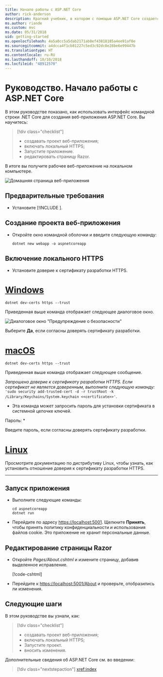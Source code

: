 ```yaml
---
title: Начало работы с ASP.NET Core
author: rick-anderson
description: Краткий учебник, в котором с помощью ASP.NET Core создается и запускается простое приложение Hello World.
ms.author: riande
ms.custom: mvc
ms.date: 05/31/2018
uid: getting-started
ms.openlocfilehash: 4a5a0cc5a5dab2171ab8ef43818185a4ee91af0e
ms.sourcegitcommit: a4dcca4f1cb81227c5ed3c92dc0e28be6e99447b
ms.translationtype: HT
ms.contentlocale: ru-RU
ms.lasthandoff: 10/10/2018
ms.locfileid: "48912570"
---
```

# <a name="tutorial-get-started-with-aspnet-core"></a>Руководство. Начало работы с ASP.NET Core

В этом руководстве показано, как использовать интерфейс командной строки .NET Core для создания веб-приложения ASP.NET Core. Вы научитесь:

> [!div class="checklist"]
> * создавать проект веб-приложения;
> * включать локальный HTTPS;
> * Запустите приложение.
> * редактировать страницу Razor.

В итоге вы получите рабочее веб-приложение на локальном компьютере.

![Домашняя страница веб-приложения](_static/home-page.png)


## <a name="prerequisites"></a>Предварительные требования

* Установите [!INCLUDE [](~/includes/2.1-SDK.md)].

## <a name="create-a-web-app-project"></a>Создание проекта веб-приложения

* Откройте окно командной оболочки и введите следующую команду:

   ```console
   dotnet new webapp -o aspnetcoreapp
   ```

## <a name="enable-local-https"></a>Включение локального HTTPS

* Установите доверие к сертификату разработки HTTPS.

# <a name="windowstabwindows"></a>[Windows](#tab/windows)

  ```console
  dotnet dev-certs https --trust
  ```

  Приведенная выше команда отображает следующее диалоговое окно.

  ![Диалоговое окно "Предупреждение о безопасности"](_static/cert.png)

  Выберите **Да**, если согласны доверять сертификату разработки.

# <a name="macostabmacos"></a>[macOS](#tab/macos)

  ```console
  dotnet dev-certs https --trust
  ```

  Приведенная выше команда отображает следующее сообщение.

  *Запрошено доверие к сертификату разработки HTTPS. Если сертификат не является доверенным, выполните следующую команду:* `'sudo security add-trusted-cert -d -r trustRoot -k /Library/Keychains/System.keychain <<certificate>>'`.  
  * Эта команда может запросить пароль для установки сертификата в системной цепочке ключей.
  
  Пароль: *

  Введите пароль, если согласны доверять сертификату разработки.

# <a name="linuxtablinux"></a>[Linux](#tab/linux)

  Просмотрите документацию по дистрибутиву Linux, чтобы узнать, как установить отношение доверия к сертификату разработки HTTPS.
   
---

## <a name="run-the-app"></a>Запуск приложения

* Выполните следующие команды:

   ```console
   cd aspnetcoreapp
   dotnet run
   ```

* Перейдите по адресу [https://localhost:5001](https://localhost:5001). Щелкните **Принять**, чтобы принять политику конфиденциальности и использования файлов cookie. Это приложение не хранит персональные данные.

## <a name="edit-a-razor-page"></a>Редактирование страницы Razor

* Откройте *Pages/About.cshtml* и измените страницу, добавив выделенное исправление.

   [!code-cshtml[](sample/getting-started/about.cshtml?highlight=9)]

* Перейдите к [https://localhost:5001/About](https://localhost:5001/About) и проверьте, отобразились ли изменения.

## <a name="next-steps"></a>Следующие шаги

В этом руководстве вы узнали, как:

> [!div class="checklist"]
> * создавать проект веб-приложения;
> * включать локальный HTTPS;
> * Запустите проект.
> * вносить изменения.

Дополнительные сведения об ASP.NET Core см. во введении:

> [!div class="nextstepaction"]
> <xref:index>
